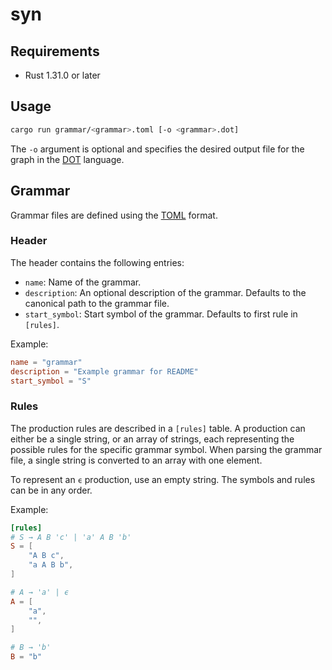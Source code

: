 # syn

## Requirements
- Rust 1.31.0 or later

## Usage
```bash
cargo run grammar/<grammar>.toml [-o <grammar>.dot]
```

The `-o` argument is optional and specifies the desired output file for the graph in the [DOT](https://www.graphviz.org/doc/info/lang.html) language.

## Grammar
Grammar files are defined using the [TOML](https://github.com/toml-lang/toml) format.

### Header
The header contains the following entries:

- `name`: Name of the grammar.
- `description`: An optional description of the grammar.
  Defaults to the canonical path to the grammar file.
- `start_symbol`: Start symbol of the grammar. Defaults to first rule in `[rules]`.

Example:
```toml
name = "grammar"
description = "Example grammar for README"
start_symbol = "S"
```

### Rules
The production rules are described in a `[rules]` table. A production can either be a single string,
or an array of strings, each representing the possible rules for the specific grammar symbol.
When parsing the grammar file, a single string is converted to an array with one element.

To represent an `ϵ` production, use an empty string. The symbols and rules can be in any order.

Example:
```toml
[rules]
# S → A B 'c' | 'a' A B 'b'
S = [
    "A B c",
    "a A B b",
]

# A → 'a' | ϵ
A = [
    "a",
    "",
]

# B → 'b'
B = "b"
```
